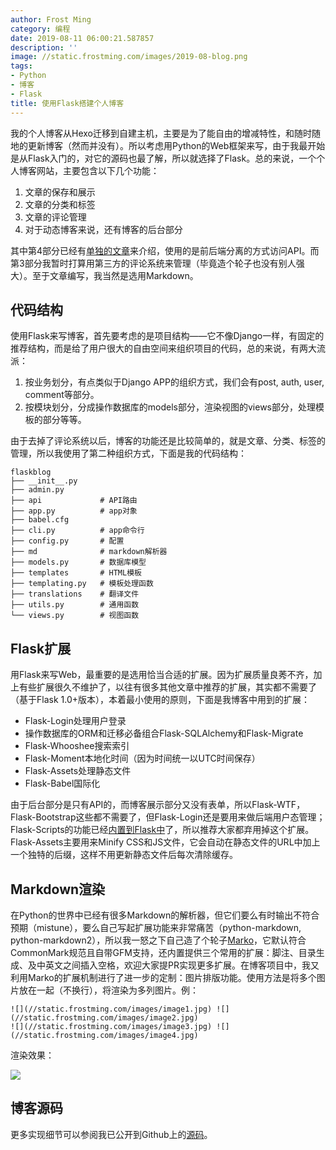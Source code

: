 ```yaml
---
author: Frost Ming
category: 编程
date: 2019-08-11 06:00:21.587857
description: ''
image: //static.frostming.com/images/2019-08-blog.png
tags:
- Python
- 博客
- Flask
title: 使用Flask搭建个人博客
---
```


我的个人博客从Hexo迁移到自建主机，主要是为了能自由的增减特性，和随时随地的更新博客（然而并没有）。所以考虑用Python的Web框架来写，由于我最开始是从Flask入门的，对它的源码也最了解，所以就选择了Flask。总的来说，一个个人博客网站，主要包含以下几个功能：

1. 文章的保存和展示
2. 文章的分类和标签
3. 文章的评论管理
4. 对于动态博客来说，还有博客的后台部分

其中第4部分已经有[单独的文章](/2019/04-24/new-admin)来介绍，使用的是前后端分离的方式访问API。而第3部分我暂时打算用第三方的评论系统来管理（毕竟造个轮子也没有别人强大）。至于文章编写，我当然是选用Markdown。

## 代码结构

使用Flask来写博客，首先要考虑的是项目结构——它不像Django一样，有固定的推荐结构，而是给了用户很大的自由空间来组织项目的代码，总的来说，有两大流派：

1. 按业务划分，有点类似于Django APP的组织方式，我们会有post, auth, user, comment等部分。
2. 按模块划分，分成操作数据库的models部分，渲染视图的views部分，处理模板的部分等等。

由于去掉了评论系统以后，博客的功能还是比较简单的，就是文章、分类、标签的管理，所以我使用了第二种组织方式，下面是我的代码结构：
```
flaskblog
├── __init__.py
├── admin.py
├── api             # API路由
├── app.py          # app对象
├── babel.cfg
├── cli.py          # app命令行
├── config.py       # 配置
├── md              # markdown解析器
├── models.py       # 数据库模型
├── templates       # HTML模板
├── templating.py   # 模板处理函数
├── translations    # 翻译文件
├── utils.py        # 通用函数
└── views.py        # 视图函数
```

## Flask扩展

用Flask来写Web，最重要的是选用恰当合适的扩展。因为扩展质量良莠不齐，加上有些扩展很久不维护了，以往有很多其他文章中推荐的扩展，其实都不需要了（基于Flask 1.0+版本），本着最小使用的原则，下面是我博客中用到的扩展：

* Flask-Login处理用户登录
* 操作数据库的ORM和迁移必备组合Flask-SQLAlchemy和Flask-Migrate
* Flask-Whooshee搜索索引
* Flask-Moment本地化时间（因为时间统一以UTC时间保存）
* Flask-Assets处理静态文件
* Flask-Babel国际化

由于后台部分是只有API的，而博客展示部分又没有表单，所以Flask-WTF，Flask-Bootstrap这些都不需要了，但Flask-Login还是要用来做后端用户态管理；Flask-Scripts的功能已经[内置到Flask中](https://flask.palletsprojects.com/en/1.1.x/cli/)了，所以推荐大家都弃用掉这个扩展。Flask-Assets主要用来Minify CSS和JS文件，它会自动在静态文件的URL中加上一个独特的后缀，这样不用更新静态文件后每次清除缓存。

## Markdown渲染

在Python的世界中已经有很多Markdown的解析器，但它们要么有时输出不符合预期（mistune），要么自己写起扩展功能来非常痛苦（python-markdown, python-markdown2），所以我一怒之下自己造了个轮子[Marko](https://github.com/frostming/marko)，它默认符合CommonMark规范且自带GFM支持，还内置提供三个常用的扩展：脚注、目录生成、及中英文之间插入空格，欢迎大家提PR实现更多扩展。在博客项目中，我又利用Marko的扩展机制进行了进一步的定制：图片排版功能。使用方法是将多个图片放在一起（不换行），将渲染为多列图片。例：
```
![](//static.frostming.com/images/image1.jpg) ![](//static.frostming.com/images/image2.jpg)
![](//static.frostming.com/images/image3.jpg) ![](//static.frostming.com/images/image4.jpg)
```
渲染效果：

![](https://github.com/frostming/Flog/raw/master/resources/sample_images.png)

## 博客源码

更多实现细节可以参阅我已公开到Github上的[源码](https://github.com/frostming/Flog)。